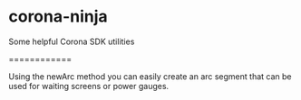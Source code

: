 corona-ninja
============

Some helpful Corona SDK utilities

============

Using the newArc method you can easily create an arc segment that can be used for waiting screens or power gauges.

